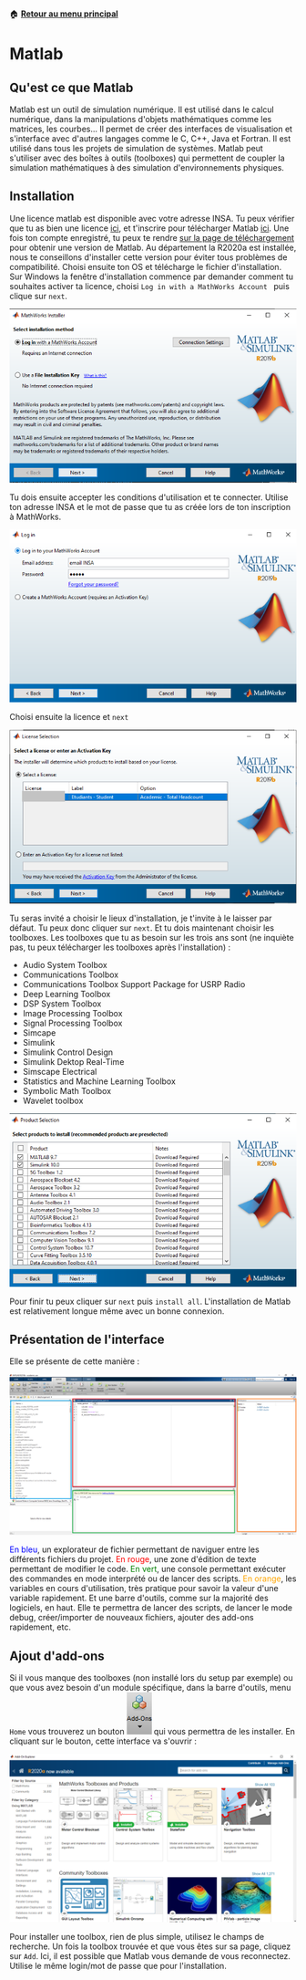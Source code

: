 :house: [**Retour au menu principal**](/TChelp)

# Matlab

## Qu'est ce que Matlab
Matlab est un outil de simulation numérique. Il est utilisé dans le calcul numérique, dans la manipulations d'objets mathématiques comme les matrices, les courbes... Il permet de créer des interfaces de visualisation et s'interface avec d'autres langages comme le C, C++, Java et Fortran.
Il est utilisé dans tous les projets de simulation de systèmes.
Matlab peut s'utiliser avec des boîtes à outils (toolboxes) qui permettent de coupler la simulation mathématiques à des simulation d'environnements physiques.


## Installation

Une licence matlab est disponible avec votre adresse INSA. Tu peux vérifier que tu as bien une licence [ici](https://fr.mathworks.com/academia/tah-support-program/eligibility.html), et t'inscrire pour télécharger Matlab [ici](https://fr.mathworks.com/mwaccount/register?uri=https%3A%2F%2Ffr.mathworks.com%2Fproducts%2Fget-matlab.html%3Fs_tid%3Dgn_getml). Une fois ton compte enregistré, tu peux te rendre [sur la page de téléchargement](https://fr.mathworks.com/downloads/web_downloads/select_release) pour obtenir une version de Matlab. Au département la R2020a est installée, nous te conseillons d'installer cette version pour éviter tous problèmes de compatibilité. Choisi ensuite ton OS et télécharge le fichier d'installation.
Sur Windows la fenêtre d'installation commence par demander comment tu souhaites activer ta licence, choisi `Log in with a MathWorks Account ` puis clique sur `next`.

![](img/LoginChoice.png)

Tu dois ensuite accepter les conditions d'utilisation et te connecter. Utilise ton adresse INSA et le mot de passe que tu as créée lors de ton inscription à MathWorks.

![](img/Login.png)

Choisi ensuite la licence et `next`

![](img/LicenseChoice.png)

Tu seras invité a choisir le lieux d'installation, je t'invite à le laisser par défaut. Tu peux donc cliquer sur `next`. Et tu dois maintenant choisir les toolboxes. Les toolboxes que tu as besoin sur les trois ans sont (ne inquiète pas, tu peux télécharger les toolboxes après l'installation) :
- Audio System Toolbox 
- Communications Toolbox
- Communications Toolbox Support Package for USRP Radio
- Deep Learning Toolbox
- DSP System Toolbox
- Image Processing Toolbox
- Signal Processing Toolbox
- Simcape
- Simulink
- Simulink Control Design 
- Simulink Dektop Real-Time
- Simscape Electrical
- Statistics and Machine Learning Toolbox
- Symbolic Math Toolbox
- Wavelet toolbox

![](img/ToolboxesChoice.png)

Pour finir tu peux cliquer sur `next` puis `install all`. 
L'installation de Matlab est relativement longue même avec un bonne connexion.

## Présentation de l'interface

Elle se présente de cette manière : 

![](img/Interface.png)

<span style="color:blue">En bleu</span>, un explorateur de fichier permettant de naviguer entre les différents fichiers du projet.
<span style="color:red">En rouge</span>, une zone d'édition de texte permettant de modifier le code.
<span style="color:green">En vert</span>, une console permettant exécuter des commandes en mode interprété ou de lancer des scripts. 
<span style="color:orange">En orange</span>, les variables en cours d'utilisation, très pratique pour savoir la valeur d'une variable rapidement.
Et une barre d'outils, comme sur la majorité des logiciels, en haut. Elle te permettra de lancer des scripts, de lancer le mode debug, créer/importer de nouveaux fichiers, ajouter des add-ons rapidement, etc.

## Ajout d'add-ons 

Si il vous manque des toolboxes (non installé lors du setup par exemple) ou que vous avez besoin d'un module spécifique, dans la barre d'outils, menu `Home` vous trouverez un bouton ![](img/add-onsButton.png) qui vous permettra de les installer.
En cliquant sur le bouton, cette interface va s'ouvrir : 

![](img/add-onsInt.png)

Pour installer une toolbox, rien de plus simple, utilisez le champs de recherche. Un fois la toolbox trouvée et que vous êtes sur sa page, cliquez sur `Add`. Ici, il est possible que Matlab vous demande de vous reconnectez. Utilise le même login/mot de passe que pour l'installation.
